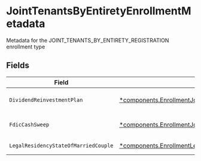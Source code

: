 # JointTenantsByEntiretyEnrollmentMetadata

Metadata for the JOINT_TENANTS_BY_ENTIRETY_REGISTRATION enrollment type


## Fields

| Field                                                                                                                                                                                           | Type                                                                                                                                                                                            | Required                                                                                                                                                                                        | Description                                                                                                                                                                                     | Example                                                                                                                                                                                         |
| ----------------------------------------------------------------------------------------------------------------------------------------------------------------------------------------------- | ----------------------------------------------------------------------------------------------------------------------------------------------------------------------------------------------- | ----------------------------------------------------------------------------------------------------------------------------------------------------------------------------------------------- | ----------------------------------------------------------------------------------------------------------------------------------------------------------------------------------------------- | ----------------------------------------------------------------------------------------------------------------------------------------------------------------------------------------------- |
| `DividendReinvestmentPlan`                                                                                                                                                                      | [*components.EnrollmentJointTenantsByEntiretyEnrollmentMetadataDividendReinvestmentPlan](../../models/components/enrollmentjointtenantsbyentiretyenrollmentmetadatadividendreinvestmentplan.md) | :heavy_minus_sign:                                                                                                                                                                              | Option to auto-enroll in Dividend Reinvestment; defaults to DIVIDEND_REINVESTMENT_ENROLL                                                                                                        | DIVIDEND_REINVESTMENT_ENROLL                                                                                                                                                                    |
| `FdicCashSweep`                                                                                                                                                                                 | [*components.EnrollmentJointTenantsByEntiretyEnrollmentMetadataFdicCashSweep](../../models/components/enrollmentjointtenantsbyentiretyenrollmentmetadatafdiccashsweep.md)                       | :heavy_minus_sign:                                                                                                                                                                              | Option to auto-enroll in FDIC cash sweep; defaults to FDIC_CASH_SWEEP_ENROLL                                                                                                                    | FDIC_CASH_SWEEP_ENROLL                                                                                                                                                                          |
| `LegalResidencyStateOfMarriedCouple`                                                                                                                                                            | [*components.EnrollmentLegalResidencyStateOfMarriedCouple](../../models/components/enrollmentlegalresidencystateofmarriedcouple.md)                                                             | :heavy_minus_sign:                                                                                                                                                                              | The legal residency state of a married couple                                                                                                                                                   | TX                                                                                                                                                                                              |